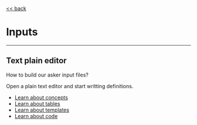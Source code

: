 
[<< back](../../README.md)

# Inputs

---
## Text plain editor

How to build our asker input files?

Open a plain text editor and start writting definitions.
* [Learn about concepts](concepts.md)
* [Learn about tables](tables.md)
* [Learn about templates](templates.md)
* [Learn about code](code.md)
